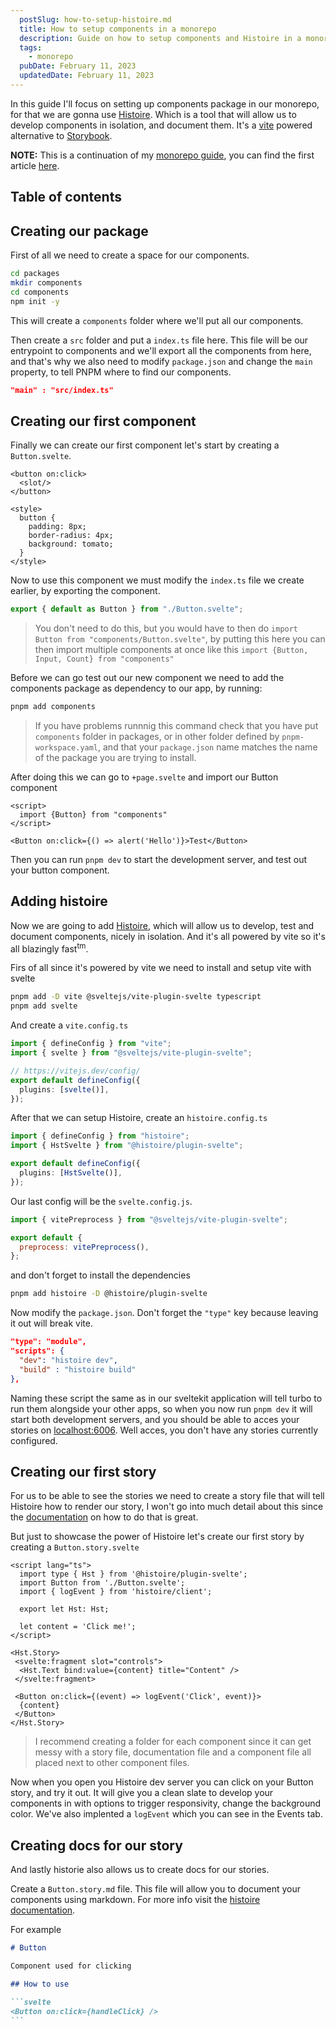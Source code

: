```yaml
---
  postSlug: how-to-setup-histoire.md
  title: How to setup components in a monorepo
  description: Guide on how to setup components and Histoire in a monorepo architecture
  tags: 
    - monorepo
  pubDate: February 11, 2023
  updatedDate: February 11, 2023
---
```


In this guide I'll focus on setting up components package in our monorepo, for that we are gonna use [Histoire](https://histoire.dev). Which is a tool that will allow us to develop components in isolation, and document them. It's a [vite](https://vitejs.dev) powered alternative to [Storybook](https://storybook.js.org).

**NOTE:** This is a continuation of my [monorepo guide](/tags/monorepo), you can find the first article [here](/blog/how-to-setup-a-monorepo).

## Table of contents

## Creating our package

First of all we need to create a space for our components.

```bash
cd packages
mkdir components
cd components
npm init -y
```

This will create a `components` folder where we'll put all our components.

Then create a `src` folder and put a `index.ts` file here. This file will be our entrypoint to components and we'll export all the components from here, and that's why we also need to modify `package.json` and change the `main` property, to tell PNPM where to find our components.

```json
"main" : "src/index.ts"
```

## Creating our first component

Finally we can create our first component let's start by creating a `Button.svelte`.

```svelte
<button on:click>
  <slot/>
</button>

<style>
  button {
    padding: 8px;
    border-radius: 4px;
    background: tomato;
  }
</style>
```

Now to use this component we must modify the `index.ts` file we create earlier, by exporting the component.

```ts
export { default as Button } from "./Button.svelte";
```

> You don't need to do this, but you would have to then do `import Button from "components/Button.svelte"`, by putting this here you can then import multiple components at once like this `import {Button, Input, Count} from "components"`

Before we can go test out our new component we need to add the components package as dependency to our app, by running:

```bash
pnpm add components
```

> If you have problems runnnig this command check that you have put `components` folder in packages, or in other folder defined by `pnpm-workspace.yaml`, and that your `package.json` name matches the name of the package you are trying to install.

After doing this we can go to `+page.svelte` and import our Button component

```svelte
<script>
  import {Button} from "components"
</script>

<Button on:click={() => alert('Hello')}>Test</Button>
```

Then you can run `pnpm dev` to start the development server, and test out your button component.

## Adding histoire

Now we are going to add [Histoire](https://histoire.dev), which will allow us to develop, test and document components, nicely in isolation. And it's all powered by vite so it's all blazingly fast<sup>tm</sup>.

Firs of all since it's powered by vite we need to install and setup vite with svelte

```bash
pnpm add -D vite @sveltejs/vite-plugin-svelte typescript
pnpm add svelte
```

And create a `vite.config.ts`

```typescript
import { defineConfig } from "vite";
import { svelte } from "@sveltejs/vite-plugin-svelte";

// https://vitejs.dev/config/
export default defineConfig({
  plugins: [svelte()],
});
```

After that we can setup Histoire, create an `histoire.config.ts`

```typescript
import { defineConfig } from "histoire";
import { HstSvelte } from "@histoire/plugin-svelte";

export default defineConfig({
  plugins: [HstSvelte()],
});
```

Our last config will be the `svelte.config.js`.

```javascript
import { vitePreprocess } from "@sveltejs/vite-plugin-svelte";

export default {
  preprocess: vitePreprocess(),
};
```

and don't forget to install the dependencies

```bash
pnpm add histoire -D @histoire/plugin-svelte
```

Now modify the `package.json`. Don't forget the `"type"` key because leaving it out will break vite.

```json
"type": "module",
"scripts": {
  "dev": "histoire dev",
  "build" : "histoire build"
},
```

Naming these script the same as in our sveltekit application will tell turbo to run them alongside your other apps, so when you now run `pnpm dev` it will start both development servers, and you should be able to acces your stories on [localhost:6006](http://localhost:6006). Well acces, you don't have any stories currently configured.

## Creating our first story

For us to be able to see the stories we need to create a story file that will tell Histoire how to render our story, I won't go into much detail about this since the [documentation](https://histoire.dev/guide/svelte3/stories.html) on how to do that is great.

But just to showcase the power of Histoire let's create our first story by creating a `Button.story.svelte`

```svelte
<script lang="ts">
  import type { Hst } from '@histoire/plugin-svelte';
  import Button from './Button.svelte';
  import { logEvent } from 'histoire/client';

  export let Hst: Hst;

  let content = 'Click me!';
</script>

<Hst.Story>
 <svelte:fragment slot="controls">
  <Hst.Text bind:value={content} title="Content" />
 </svelte:fragment>

 <Button on:click={(event) => logEvent('Click', event)}>
  {content}
 </Button>
</Hst.Story>
```

> I recommend creating a folder for each component since it can get messy with a story file, documentation file and a component file all placed next to other component files.

Now when you open you Histoire dev server you can click on your Button story, and try it out. It will give you a clean slate to develop your components in with options to trigger responsivity, change the background color. We've also implented a `logEvent` which you can see in the Events tab.

## Creating docs for our story

And lastly historie also allows us to create docs for our stories.

Create a `Button.story.md` file. This file will allow you to document your components using markdown. For more info visit the [histoire documentation](https://histoire.dev/guide/svelte3/docs.html).

For example

````markdown
# Button

Component used for clicking

## How to use

```svelte
<Button on:click={handleClick} />
```
````
